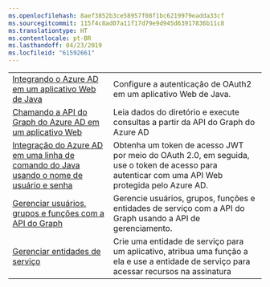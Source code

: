 ```yaml
---
ms.openlocfilehash: 8aef3852b3ce58957f08f1bc6219979eadda33cf
ms.sourcegitcommit: 115f4c8ad07a11f17d79e9d945d63917836b11c8
ms.translationtype: HT
ms.contentlocale: pt-BR
ms.lasthandoff: 04/23/2019
ms.locfileid: "61592661"
---
```

|  |  |
|---------|---------|
| [Integrando o Azure AD em um aplicativo Web de Java][1] | Configure a autenticação de OAuth2 em um aplicativo Web de Java.
| [Chamando a API do Graph do Azure AD em um aplicativo Web][2] | Leia dados do diretório e execute consultas a partir da API do Graph do Azure AD |
| [Integração do Azure AD em uma linha de comando do Java usando o nome de usuário e senha][3] | Obtenha um token de acesso JWT por meio do OAuth 2.0, em seguida, use o token de acesso para autenticar com uma API Web protegida pelo Azure AD. |
| [Gerenciar usuários, grupos e funções com a API do Graph][4] | Gerencie usuários, grupos, funções e entidades de serviço com a API do Graph usando a API de gerenciamento. 
| [Gerenciar entidades de serviço][5] | Crie uma entidade de serviço para um aplicativo, atribua uma função a ela e use a entidade de serviço para acessar recursos na assinatura | 

[1]: https://azure.microsoft.com/resources/samples/active-directory-java-webapp-openidconnect/
[2]: https://azure.microsoft.com/resources/samples/active-directory-java-graphapi-web/
[3]: https://azure.microsoft.com/resources/samples/active-directory-java-native-headless/
[4]: https://azure.microsoft.com/resources/samples/aad-java-browse-graph-and-manage-roles/
[5]: https://azure.microsoft.com/resources/samples/aad-java-manage-service-principals/